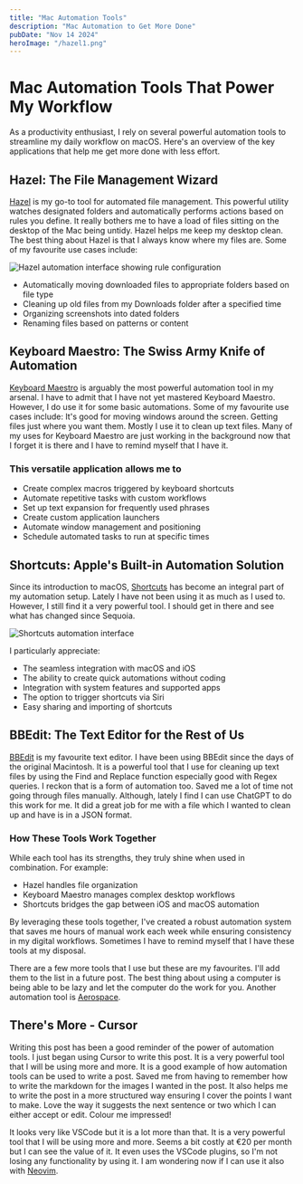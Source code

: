 ```yaml
---
title: "Mac Automation Tools"
description: "Mac Automation to Get More Done"
pubDate: "Nov 14 2024"
heroImage: "/hazel1.png"
---
```


# Mac Automation Tools That Power My Workflow

As a productivity enthusiast, I rely on several powerful automation tools to streamline my daily workflow on macOS. Here's an overview of the key applications that help me get more done with less effort.

## Hazel: The File Management Wizard

[Hazel](https://www.noodlesoft.com/) is my go-to tool for automated file management. This powerful utility watches designated folders and automatically performs actions based on rules you define.
It really bothers me to have a load of files sitting on the desktop of the Mac being untidy. Hazel helps me keep my desktop clean. The best thing about Hazel is that I always know where my files are.
Some of my favourite use cases include:

![Hazel automation interface showing rule configuration](/hazel1.png)

- Automatically moving downloaded files to appropriate folders based on file type
- Cleaning up old files from my Downloads folder after a specified time
- Organizing screenshots into dated folders
- Renaming files based on patterns or content

## Keyboard Maestro: The Swiss Army Knife of Automation

[Keyboard Maestro](https://www.keyboardmaestro.com/) is arguably the most powerful automation tool in my arsenal.
I have to admit that I have not yet mastered Keyboard Maestro. However, I do use it for some basic automations. Some of my favourite use cases include: It's good for moving windows around the screen. Getting files just where you want them. Mostly I use it to clean up text files. Many of my uses for Keyboard Maestro are just working in the background now that I forget it is there and I have to remind myself that I have it.

### This versatile application allows me to

- Create complex macros triggered by keyboard shortcuts
- Automate repetitive tasks with custom workflows
- Set up text expansion for frequently used phrases
- Create custom application launchers
- Automate window management and positioning
- Schedule automated tasks to run at specific times

## Shortcuts: Apple's Built-in Automation Solution

Since its introduction to macOS, [Shortcuts](https://support.apple.com/guide/shortcuts-mac/welcome/mac) has become an integral part of my automation setup. Lately I have not been using it as much as I used to. However, I still find it a very powerful tool. I should get in there and see what has changed since Sequoia.

![Shortcuts automation interface](/shortcuts1.png)

I particularly appreciate:

- The seamless integration with macOS and iOS
- The ability to create quick automations without coding
- Integration with system features and supported apps
- The option to trigger shortcuts via Siri
- Easy sharing and importing of shortcuts

## BBEdit: The Text Editor for the Rest of Us

[BBEdit](https://www.barebones.com/products/bbedit/) is my favourite text editor. I have been using BBEdit since the days of the original Macintosh. It is a powerful tool that I use for cleaning up text files by using the Find and Replace function especially good with Regex queries. I reckon that is a form of automation too. Saved me a lot of time not going through files manually. Although, lately I find I can use ChatGPT to do this work for me. It did a great job for me with a file which I wanted to clean up and have is in a JSON format.

### How These Tools Work Together

While each tool has its strengths, they truly shine when used in combination. For example:

- Hazel handles file organization
- Keyboard Maestro manages complex desktop workflows
- Shortcuts bridges the gap between iOS and macOS automation

By leveraging these tools together, I've created a robust automation system that saves me hours of manual work each week while ensuring consistency in my digital workflows. Sometimes I have to remind myself that I have these tools at my disposal.

There are a few more tools that I use but these are my favourites. I'll add them to the list in a future post. The best thing about using a computer is being able to be lazy and let the computer do the work for you. Another automation tool is [Aerospace](/blog/aerospace).

## There's More - Cursor

Writing this post has been a good reminder of the power of automation tools. I just began using Cursor to write this post. It is a very powerful tool that I will be using more and more. It is a good example of how automation tools can be used to write a post. Saved me from having to remember how to write the markdown for the images I wanted in the post. It also helps me to write the post in a more structured way ensuring I cover the points I want to make. Love the way it suggests the next sentence or two which I can either accept or edit. Colour me impressed!

It looks very like VSCode but it is a lot more than that. It is a very powerful tool that I will be using more and more. Seems a bit costly at €20 per month but I can see the value of it. It even uses the VSCode plugins, so I'm not losing any functionality by using it. I am wondering now if I can use it also with [Neovim](/blog/vsconeovim).
